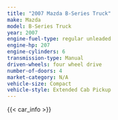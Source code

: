 ```yaml
---
title: "2007 Mazda B-Series Truck"
make: Mazda
model: B-Series Truck
year: 2007
engine-fuel-type: regular unleaded
engine-hp: 207
engine-cylinders: 6
transmission-type: Manual
driven-wheels: four wheel drive
number-of-doors: 4
market-category: N/A
vehicle-size: Compact
vehicle-style: Extended Cab Pickup
---
```


{{< car_info >}}
